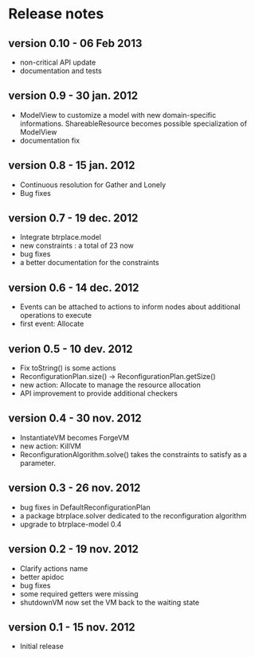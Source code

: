 Release notes
=======================

version 0.10 - 06 Feb 2013
----------------------
- non-critical API update
- documentation and tests

version 0.9 - 30 jan. 2012
----------------------
- ModelView to customize a model with new domain-specific informations.
  ShareableResource becomes possible specialization of ModelView
- documentation fix

version 0.8 - 15 jan. 2012
----------------------
- Continuous resolution for Gather and Lonely
- Bug fixes

version 0.7 - 19 dec. 2012
----------------------
- Integrate btrplace.model
- new constraints : a total of 23 now
- bug fixes
- a better documentation for the constraints

version 0.6 - 14 dec. 2012
----------------------
- Events can be attached to actions to
inform nodes about additional operations to execute
- first event: Allocate

verion 0.5 - 10 dev. 2012
----------------------
- Fix toString() is some actions
- ReconfigurationPlan.size() -> ReconfigurationPlan.getSize()
- new action: Allocate to manage the resource allocation
- API improvement to provide additional checkers

version 0.4 - 30 nov. 2012
----------------------
- InstantiateVM becomes ForgeVM
- new action: KillVM
- ReconfigurationAlgorithm.solve() takes the constraints to satisfy as a parameter.

version 0.3 - 26 nov. 2012
----------------------
- bug fixes in DefaultReconfigurationPlan
- a package btrplace.solver dedicated to the reconfiguration algorithm
- upgrade to btrplace-model 0.4

version 0.2 - 19 nov. 2012
-----------------------
- Clarify actions name
- better apidoc
- bug fixes
- some required getters were missing
- shutdownVM now set the VM back to the waiting state

version 0.1 - 15 nov. 2012
-----------------------
- Initial release
